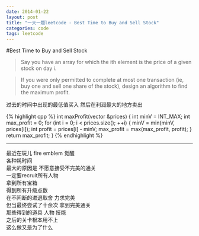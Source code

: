 ```yaml
---
date: 2014-01-22
layout: post
title: "一天一题leetcode - Best Time to Buy and Sell Stock"
categories: code
tags: leetcode
---
```


#Best Time to Buy and Sell Stock
>Say you have an array for which the ith element is the price of a given stock on day i.   

>If you were only permitted to complete at most one transaction (ie, buy one and sell one share of the stock), design an algorithm to find the maximum profit.   

过去的时间中出现的最低值买入 然后在利润最大的地方卖出

{% highlight cpp %}
int maxProfit(vector<int> &prices) {
    int minV = INT_MAX;
    int max_profit = 0;
    for (int i = 0; i < prices.size(); ++i) {
        minV = min(minV, prices[i]);
        int profit = prices[i] - minV;
        max_profit = max(max_profit, profit);
    }
    return max_profit;
}
{% endhighlight %}

------

最近在玩儿 fire emblem 觉醒   
各种耗时间   
最大的原因是 不愿意接受不完美的通关   
一定要recruit所有人物   
拿到所有宝箱   
得到所有升级点数   
在不间断的进退取舍 力求完美   
但当最终尝试了十余次 拿到完美通关   
那些得到的道具 人物 技能   
之后的关卡根本用不上   
这么做又是为了什么   